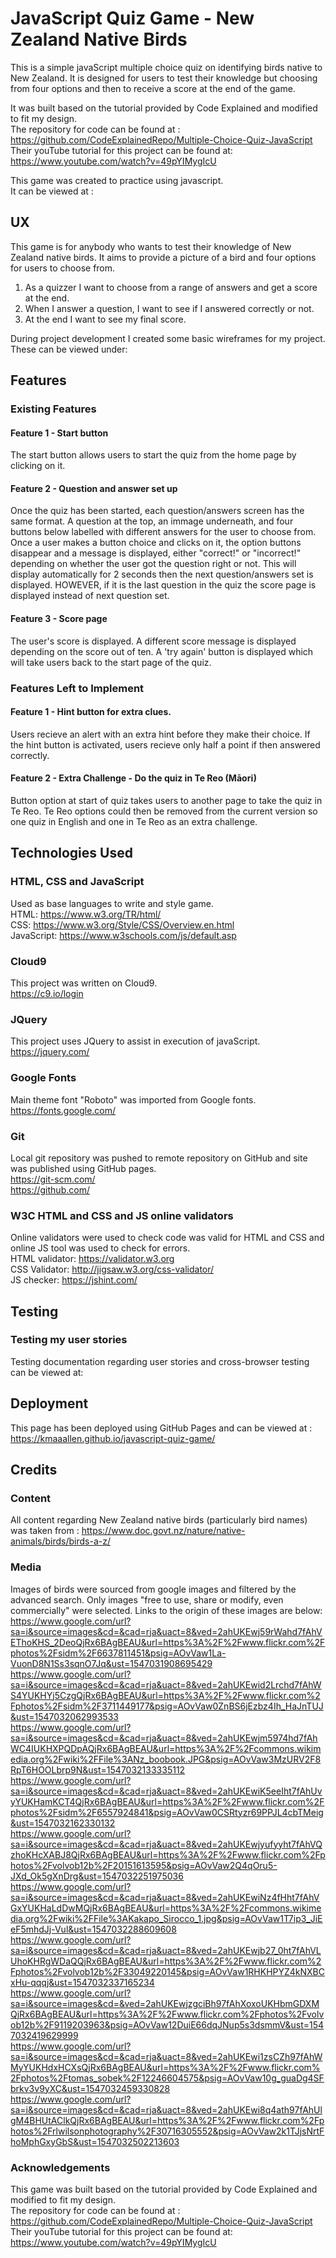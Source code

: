 # JavaScript Quiz Game - New Zealand Native Birds
This is a simple javaScript multiple choice quiz on identifying birds native to New Zealand.
It is designed for users to test their knowledge but choosing from four options and then to
receive a score at the end of the game.

It was built based on the tutorial provided by Code Explained and modified to fit my design.
<br> The repository for code can be found at : https://github.com/CodeExplainedRepo/Multiple-Choice-Quiz-JavaScript
<br> Their youTube tutorial  for this project can be found at: https://www.youtube.com/watch?v=49pYIMygIcU

This game was created to practice using javascript. 
<br> It can be viewed at :


## UX
This game is for anybody who wants to test their knowledge of New Zealand native birds.
It aims to provide a picture of a bird and four options for users to choose from.

1) As a quizzer I want to choose from a range of answers and get a score at the end.
2) When I answer a question, I want to see if I answered correctly or not.
3) At the end I want to see my final score.

During project development I created some basic wireframes for my project. 
<br> These can be viewed under: 

## Features
### Existing Features
#### Feature 1 - Start button
The start button allows users to start the quiz from the home page by clicking on it.

#### Feature 2 - Question and answer set up
Once the quiz has been started, each question/answers screen has the same format.
A question at the top, an immage underneath, and four buttons below labelled with different answers for the user to choose from.
Once a user makes a button choice and clicks on it, the option buttons disappear and a message is displayed, either "correct!" 
or "incorrect!" depending on whether the user got the question right or not. This will display automatically for 2 seconds then
the next question/answers set is displayed.
HOWEVER, if it is the last question in the quiz the score page is displayed instead of next question set.

#### Feature 3 - Score page
The user's score is displayed.
A different score message is displayed depending on the score out of ten.
A 'try again' button is displayed which will take users back to the start page of the quiz.

### Features Left to Implement
#### Feature 1 - Hint button for extra clues.
Users recieve an alert with an extra hint before they make their choice.
If the hint button is activated, users recieve only half a point if then answered correctly.

#### Feature 2 - Extra Challenge - Do the quiz in Te Reo (Māori)
Button option at start of quiz takes users to another page to take the quiz in Te Reo.
Te Reo options could then be removed from the current version so one quiz in English and one in Te Reo as an extra challenge.

## Technologies Used
### HTML, CSS and JavaScript
Used as base languages to write and style game.
<br> HTML: https://www.w3.org/TR/html/
<br> CSS: https://www.w3.org/Style/CSS/Overview.en.html
<br> JavaScript: https://www.w3schools.com/js/default.asp

### Cloud9
This project was written on Cloud9.
<br>https://c9.io/login

### JQuery
This project uses JQuery to assist in execution of javaScript.
<br>https://jquery.com/

### Google Fonts
Main theme font "Roboto" was imported from Google fonts.
<br>https://fonts.google.com/

### Git
Local git repository was pushed to remote repository on GitHub and site was published using GitHub pages.
<br> https://git-scm.com/
<br>https://github.com/

### W3C HTML and CSS and JS online validators
Online validators were used to check code was valid for HTML and CSS and online JS tool was used to check for errors.
<br>HTML validator: https://validator.w3.org
<br>CSS Validator: http://jigsaw.w3.org/css-validator/
<br> JS checker: https://jshint.com/


## Testing
### Testing my user stories 
Testing documentation regarding user stories and cross-browser testing can be viewed at:
<br> 


## Deployment
This page has been deployed using GitHub Pages and can be viewed at : https://kmaaallen.github.io/javascript-quiz-game/

## Credits
### Content
All content regarding New Zealand native birds (particularly bird names) was taken from : https://www.doc.govt.nz/nature/native-animals/birds/birds-a-z/

### Media
Images of birds were sourced from google images and filtered by the advanced search. Only images "free to use, share or modify, even commercially"
were selected.
Links to the origin of these images are below:
<br>https://www.google.com/url?sa=i&source=images&cd=&cad=rja&uact=8&ved=2ahUKEwj59rWahd7fAhVEThoKHS_2DeoQjRx6BAgBEAU&url=https%3A%2F%2Fwww.flickr.com%2Fphotos%2Fsidm%2F6637811451&psig=AOvVaw1La-VuonD8N1Ss3sqnO7Jq&ust=1547031908695429
<br>https://www.google.com/url?sa=i&source=images&cd=&cad=rja&uact=8&ved=2ahUKEwid2Lrchd7fAhWS4YUKHYj5CzgQjRx6BAgBEAU&url=https%3A%2F%2Fwww.flickr.com%2Fphotos%2Fsidm%2F3711449177&psig=AOvVaw0ZnBS6jEzbz4Ih_HaJnTUJ&ust=1547032062993533
<br>https://www.google.com/url?sa=i&source=images&cd=&cad=rja&uact=8&ved=2ahUKEwjm5974hd7fAhWC4IUKHXPQDpAQjRx6BAgBEAU&url=https%3A%2F%2Fcommons.wikimedia.org%2Fwiki%2FFile%3ANz_boobook.JPG&psig=AOvVaw3MzURV2F8RpT6HOOLbrp9N&ust=1547032133335112
<br>https://www.google.com/url?sa=i&source=images&cd=&cad=rja&uact=8&ved=2ahUKEwiK5eeIht7fAhUvyYUKHamKCT4QjRx6BAgBEAU&url=https%3A%2F%2Fwww.flickr.com%2Fphotos%2Fsidm%2F6557924841&psig=AOvVaw0CSRtyzr69PPJL4cbTMeig&ust=1547032162330132
<br>https://www.google.com/url?sa=i&source=images&cd=&cad=rja&uact=8&ved=2ahUKEwjyufyyht7fAhVQzhoKHcXABJ8QjRx6BAgBEAU&url=https%3A%2F%2Fwww.flickr.com%2Fphotos%2Fvolvob12b%2F20151613595&psig=AOvVaw2Q4qOru5-JXd_Ok5gXnDrg&ust=1547032251975036
<br>https://www.google.com/url?sa=i&source=images&cd=&cad=rja&uact=8&ved=2ahUKEwiNz4fHht7fAhVGxYUKHaLdDwMQjRx6BAgBEAU&url=https%3A%2F%2Fcommons.wikimedia.org%2Fwiki%2FFile%3AKakapo_Sirocco_1.jpg&psig=AOvVaw1T7ip3_JiEeF5mhdJj-Vul&ust=1547032288609608
<br>https://www.google.com/url?sa=i&source=images&cd=&cad=rja&uact=8&ved=2ahUKEwjb27_0ht7fAhVLUhoKHRgWDaQQjRx6BAgBEAU&url=https%3A%2F%2Fwww.flickr.com%2Fphotos%2Fvolvob12b%2F33049220145&psig=AOvVaw1RHKHPYZ4kNXBCxHu-qqqj&ust=1547032337165234
<br>https://www.google.com/url?sa=i&source=images&cd=&ved=2ahUKEwjzgciBh97fAhXoxoUKHbmGDXMQjRx6BAgBEAU&url=https%3A%2F%2Fwww.flickr.com%2Fphotos%2Fvolvob12b%2F9119203963&psig=AOvVaw12DuiE66dqJNup5s3dsmmV&ust=1547032419629999
<br>https://www.google.com/url?sa=i&source=images&cd=&cad=rja&uact=8&ved=2ahUKEwi1zsCZh97fAhWMyYUKHdxHCXsQjRx6BAgBEAU&url=https%3A%2F%2Fwww.flickr.com%2Fphotos%2Ftomas_sobek%2F12246604575&psig=AOvVaw10g_guaDg4SFbrkv3v9yXC&ust=1547032459330828
<br>https://www.google.com/url?sa=i&source=images&cd=&cad=rja&uact=8&ved=2ahUKEwi8q4ath97fAhUlgM4BHUtAClkQjRx6BAgBEAU&url=https%3A%2F%2Fwww.flickr.com%2Fphotos%2Frlwilsonphotography%2F30716305552&psig=AOvVaw2k1TJjsNrtFhoMphGxyGbS&ust=1547032502213603

### Acknowledgements

This game was built based on the tutorial provided by Code Explained and modified to fit my design.
<br> The repository for code can be found at : https://github.com/CodeExplainedRepo/Multiple-Choice-Quiz-JavaScript
<br> Their youTube tutorial  for this project can be found at: https://www.youtube.com/watch?v=49pYIMygIcU